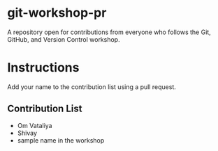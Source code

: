 # git-workshop-pr

A repository open for contributions from everyone who follows the Git, GitHub, and Version Control workshop.

# Instructions

Add your name to the contribution list using a pull request.

## Contribution List

- Om Vataliya
- Shivay
- sample name in the workshop